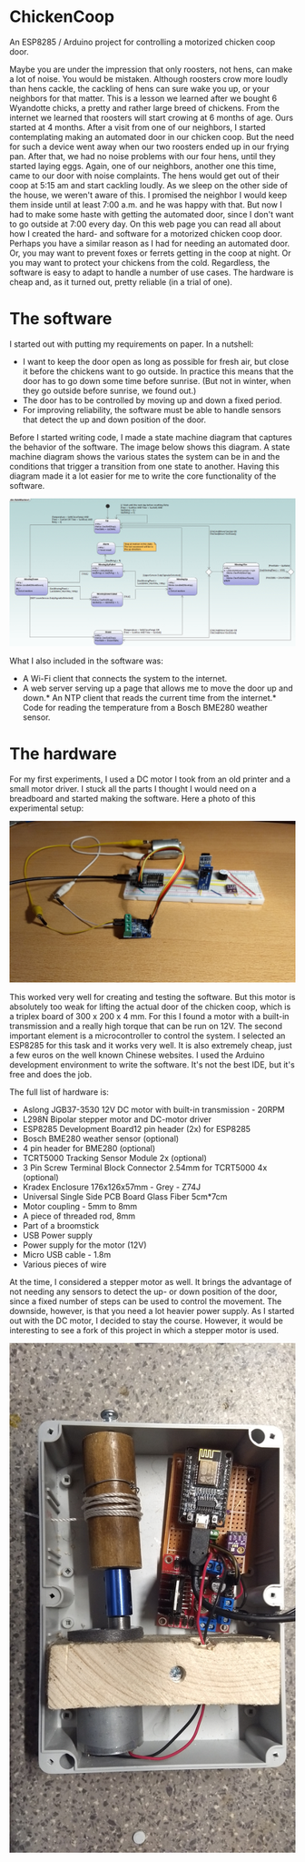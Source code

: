 # ChickenCoop
An ESP8285 / Arduino project for controlling a motorized chicken coop door.

Maybe you are under the impression that only roosters, not hens, can make a lot of noise. You would be mistaken. Although roosters crow more loudly than hens cackle, the cackling of hens can sure wake you up, or your neighbors for that matter. This is a lesson we learned after we bought 6 Wyandotte chicks, a pretty and rather large breed of chickens. From the internet we learned that roosters will start crowing at 6 months of age. Ours started at 4 months. After a visit from one of our neighbors, I started contemplating making an automated door in our chicken coop. But the need for such a device went away when our two roosters ended up in our frying pan. After that, we had no noise problems with our four hens, until they started laying eggs. Again, one of our neighbors, another one this time, came to our door with noise complaints. The hens would get out of their coop at 5:15 am and start cackling loudly. As we sleep on the other side of the house, we weren't aware of this. I promised the neighbor I would keep them inside until at least 7:00 a.m. and he was happy with that. But now I had to make some haste with getting the automated door, since I don't want to go outside at 7:00 every day. On this web page you can read all about how I created the hard- and software for a motorized chicken coop door. Perhaps you have a similar reason as I had for needing an automated door. Or, you may want to prevent foxes or ferrets getting in the coop at night. Or you may want to protect your chickens from the cold. Regardless, the software is easy to adapt to handle a number of use cases. The hardware is cheap and, as it turned out, pretty reliable (in a trial of one).

# The software

I started out with putting my requirements on paper. In a nutshell:
* I want to keep the door open as long as possible for fresh air, but close it before the chickens want to go outside. In practice this means that the door has to go down some time before sunrise. (But not in winter, when they go outside before sunrise, we found out.)
* The door has to be controlled by moving up and down a fixed period.
* For improving reliability, the software must be able to handle sensors that detect the up and down position of the door.

Before I started writing code, I made a state machine diagram that captures the behavior of the software. The image below shows this diagram. A state machine diagram shows the various states the system can be in and the conditions that trigger a transition from one state to another. Having this diagram made it a lot easier for me to write the core functionality of the software. 

![The state machine](https://github.com/Tsjakka/ChickenCoop/blob/master/Photos/StateMachine.gif)

What I also included in the software was:
* A Wi-Fi client that connects the system to the internet.
* A web server serving up a page that allows me to move the door up and down.* An NTP client that reads the current time from the internet.* Code for reading the temperature from a Bosch BME280 weather sensor.

# The hardware

For my first experiments, I used a DC motor I took from an old printer and a small motor driver. I stuck all the parts I thought I would need on a breadboard and started making the software. Here a photo of this experimental setup:

![Experimenting](https://github.com/Tsjakka/ChickenCoop/blob/master/Photos/IMG_20200118_175027487.jpg)

This worked very well for creating and testing the software. But this motor is absolutely too weak for lifting the actual door of the chicken coop, which is a triplex board of 300 x 200 x 4 mm. For this I found a motor with a built-in transmission and a really high torque that can be run on 12V.
The second important element is a microcontroller to control the system. I selected an ESP8285 for this task and it works very well. It is also extremely cheap, just a few euros on the well known Chinese websites. I used the Arduino development environment to write the software. It's not the best IDE, but it's free and does the job.

The full list of hardware is:
* Aslong JGB37-3530 12V DC motor with built-in transmission - 20RPM
* L298N Bipolar stepper motor and DC-motor driver
* ESP8285 Development Board12 pin header (2x) for ESP8285
* Bosch BME280 weather sensor (optional)
* 4 pin header for BME280 (optional)
* TCRT5000 Tracking Sensor Module 2x (optional)
* 3 Pin Screw Terminal Block Connector 2.54mm for TCRT5000 4x (optional)
* Kradex Enclosure 176x126x57mm - Grey - Z74J
* Universal Single Side PCB Board Glass Fiber 5cm*7cm
* Motor coupling - 5mm to 8mm
* A piece of threaded rod, 8mm
* Part of a broomstick
* USB Power supply
* Power supply for the motor (12V)
* Micro USB cable - 1.8m
* Various pieces of wire

At the time, I considered a stepper motor as well. It brings the advantage of not needing any sensors to detect the up- or down position of the door, since a fixed number of steps can be used to control the movement. The downside, however, is that you need a lot heavier power supply. As I started out with the DC motor, I decided to stay the course. However, it would be interesting to see a fork of this project in which a stepper motor is used.

![The door opener](https://github.com/Tsjakka/ChickenCoop/blob/master/Photos/IMG_20200528_203406210.jpg)
